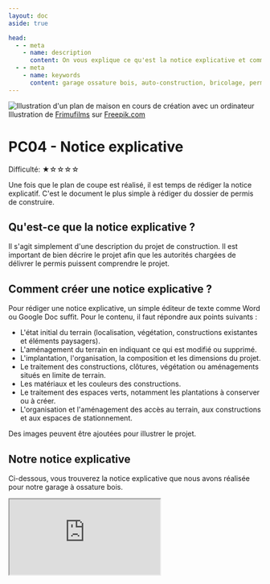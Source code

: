 ```yaml
---
layout: doc
aside: true

head:
  - - meta
    - name: description
      content: On vous explique ce qu'est la notice explicative et comment nous avons réalisé la notre pour notre demande de permis de construire concernant l'autoconstruction de notre garage en ossature bois de 50 mètres carrés.
  - - meta
    - name: keywords
      content: garage ossature bois, auto-construction, bricolage, permis de construire, Notice explicative, PC04, PCMI04, notice explicative pour permis de construire
---
```

<Image src="/media/blog/permis_construire/notice_explicative/miniature.jpg" alt="Illustration d'un plan de maison en cours de création avec un ordinateur" class="mb-8">
  Illustration de <a href="https://www.freepik.com/free-vector/wooden-house-with-garage_6967668.htm" target="_blank">Frimufilms</a> sur <a href="https://www.freepik.com">Freepik.com</a>
</Image>

# PC04 - Notice explicative

Difficulté: <span class="text-blue-500">★</span>☆☆☆☆

Une fois que le plan de coupe est réalisé, il est temps de rédiger la notice explicatif. C'est le document le plus simple à rédiger du dossier de permis de construire.

## Qu'est-ce que la notice explicative ?

Il s'agit simplement d'une description du projet de construction. Il est important de bien décrire le projet afin que les autorités chargées de délivrer le permis puissent comprendre le projet.

## Comment créer une notice explicative ?

Pour rédiger une notice explicative, un simple éditeur de texte comme Word ou Google Doc suffit. Pour le contenu, il faut répondre aux points suivants :

- L'état initial du terrain (localisation, végétation, constructions existantes et éléments paysagers).
- L'aménagement du terrain en indiquant ce qui est modifié ou supprimé.
- L'implantation, l'organisation, la composition et les dimensions du projet.
- Le traitement des constructions, clôtures, végétation ou aménagements situés en limite de terrain.
- Les matériaux et les couleurs des constructions.
- Le traitement des espaces verts, notamment les plantations à conserver ou à créer.
- L'organisation et l'aménagement des accès au terrain, aux constructions et aux espaces de stationnement.

Des images peuvent être ajoutées pour illustrer le projet.

## Notre notice explicative

Ci-dessous, vous trouverez la notice explicative que nous avons réalisée pour notre garage à ossature bois.

<iframe src="https://docs.google.com/document/d/e/2PACX-1vQ15h2XBajrZkU4sCtWLVgOn-wDddXyOp7Nj13BQ_n47oQBJrn-A0m-TcRXNtYcks5wFHkF-iUz6Z8Z/pub?embedded=true" class="w-full h-96" />

## Conclusion

La notice explicative est un document simple à rédiger mais important pour justifier les choix techniques et architecturaux de votre projet.

Nous espérons que cet article vous a été utile et nous vous invitons à le partager sur les réseaux sociaux et à nous laisser un petit commentaire.

<Comments
  pageId="permis_construire_notice_explicative" 
  pageUrl="https://le-hangar-a-bananes.fr/blog/articles/permis_construire/notice_explicative.html" 
  pageTitle="Le permis de construire - plan de situation"
/>
